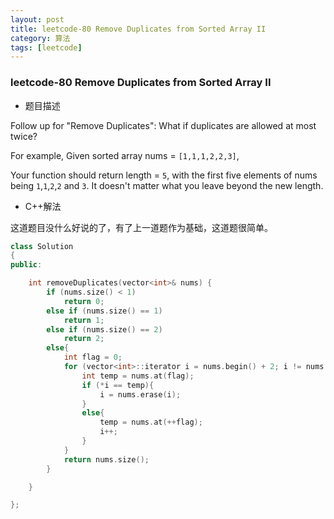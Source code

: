 ```yaml
---
layout: post
title: leetcode-80 Remove Duplicates from Sorted Array II
category: 算法
tags: [leetcode]
---
```


### leetcode-80 Remove Duplicates from Sorted Array II ###

* 题目描述

Follow up for "Remove Duplicates":
What if duplicates are allowed at most twice?

For example,
Given sorted array nums = `[1,1,1,2,2,3]`,

Your function should return length = `5`, with the first five elements of nums being `1`,`1`,`2`,`2` and `3`. It doesn't matter what you leave beyond the new length.

+ C++解法

这道题目没什么好说的了，有了上一道题作为基础，这道题很简单。

```cpp
class Solution
{
public:

	int removeDuplicates(vector<int>& nums) {
		if (nums.size() < 1)
			return 0;
		else if (nums.size() == 1)
			return 1;
		else if (nums.size() == 2)
			return 2;
		else{
			int flag = 0;
			for (vector<int>::iterator i = nums.begin() + 2; i != nums.end();){
				int temp = nums.at(flag);
				if (*i == temp){
					i = nums.erase(i);
				}
				else{
					temp = nums.at(++flag);
					i++;
				}
			}
			return nums.size();
		}

	}

};
```
